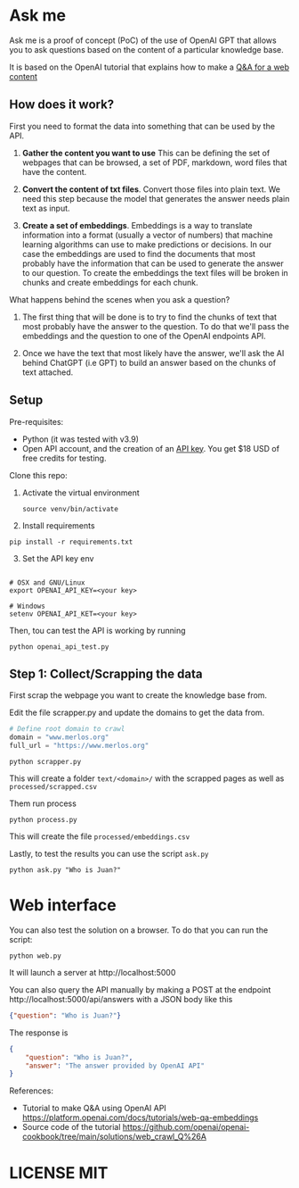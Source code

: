 # Ask me

Ask me is a proof of concept (PoC) of the use of OpenAI GPT that allows you to ask questions based on the content of a particular knowledge base.

It is based on the OpenAI tutorial that explains how to make a [Q&A for a web content](https://platform.openai.com/docs/tutorials/web-qa-embeddings)


## How does it work?

First you need to format the data into something that can be used by the API.

1) **Gather the content you want to use** This can be defining the set of webpages that can be browsed, a set of PDF, markdown, word files that have the content.

2) **Convert the content of txt files**. Convert those files into plain text. We need this step because the model that generates the answer needs plain text as input.

3) **Create a set of embeddings**. Embeddings is a way to translate information into a format (usually a vector of numbers) that machine learning algorithms can use to make predictions or decisions. In our case the embeddings are used to find the documents that most probably have the information that can be used to generate the answer to our question. To create the embeddings the text files will be broken in chunks and create embeddings for each chunk.


What happens behind the scenes when you ask a question?

1) The first thing that will be done is to try to find the chunks of text that most probably have the answer to the question. To do that we'll pass the embeddings and the question to one of the OpenAI endpoints API.

2) Once we have the text that most likely have the answer, we'll ask the AI behind ChatGPT (i.e GPT) to build an answer based on the chunks of text attached. 

## Setup

Pre-requisites:

* Python (it was tested with v3.9)
* Open API account, and the creation of an [API key](https://platform.openai.com/account/api-keys). You get $18 USD of free credits for testing.

Clone this repo:

1. Activate the virtual environment 
    ```shell
    source venv/bin/activate
    ```
2. Install requirements

  ```shell
  pip install -r requirements.txt
  ```
3. Set the API key env
  
  ```shell
  
  # OSX and GNU/Linux
  export OPENAI_API_KEY=<your key>

  # Windows
  setenv OPENAI_API_KET=<your key>
  ```
  Then, tou can test the API is working by running

  ```shell
  python openai_api_test.py
  ```

## Step 1: Collect/Scrapping the data


First scrap the webpage you want to create the knowledge base from.

Edit the file scrapper.py and update the domains to get the data from.

```python
# Define root domain to crawl
domain = "www.merlos.org"
full_url = "https://www.merlos.org"
```

```shell
python scrapper.py
```

This will create a folder `text/<domain>/` with the scrapped pages as well as `processed/scrapped.csv`

Them run process

```shell
python process.py
```
This will create the file `processed/embeddings.csv`

Lastly, to test the results you can use the script `ask.py`

```shell
python ask.py "Who is Juan?"
```

# Web interface

You can also test the solution on a browser. To do that you can run the script:

```
python web.py
```

It will launch a server at http://localhost:5000

You can also query the API manually by making a POST at the endpoint http://localhost:5000/api/answers
with a JSON body like this

```json
{"question": "Who is Juan?"}
```

The response is
```json
{ 
    "question": "Who is Juan?",
    "answer": "The answer provided by OpenAI API"
}
```


References:
* Tutorial to make Q&A using OpenAI API https://platform.openai.com/docs/tutorials/web-qa-embeddings
* Source code of the tutorial https://github.com/openai/openai-cookbook/tree/main/solutions/web_crawl_Q%26A




# LICENSE MIT
